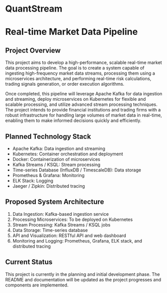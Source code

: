 # QuantStream
# Real-time Market Data Pipeline

## Project Overview

This project aims to develop a high-performance, scalable real-time market data processing pipeline. The goal is to create a system capable of ingesting high-frequency market data streams, processing them using a microservices architecture, and performing real-time risk calculations, trading signals generation, or order execution algorithms.

Once completed, this pipeline will leverage Apache Kafka for data ingestion and streaming, deploy microservices on Kubernetes for flexible and scalable processing, and utilize advanced stream processing techniques. The project intends to provide financial institutions and trading firms with a robust infrastructure for handling large volumes of market data in real-time, enabling them to make informed decisions quickly and efficiently.

## Planned Technology Stack

- Apache Kafka: Data ingestion and streaming
- Kubernetes: Container orchestration and deployment
- Docker: Containerization of microservices
- Kafka Streams / KSQL: Stream processing
- Time-series Database (InfluxDB / TimescaleDB): Data storage
- Prometheus & Grafana: Monitoring
- ELK Stack: Logging
- Jaeger / Zipkin: Distributed tracing

## Proposed System Architecture

1. Data Ingestion: Kafka-based ingestion service
2. Processing Microservices: To be deployed on Kubernetes
3. Stream Processing: Kafka Streams / KSQL jobs
4. Data Storage: Time-series database
5. API and Visualization: RESTful API and web dashboard
6. Monitoring and Logging: Prometheus, Grafana, ELK stack, and distributed tracing

## Current Status

This project is currently in the planning and initial development phase. The README and documentation will be updated as the project progresses and components are implemented.

